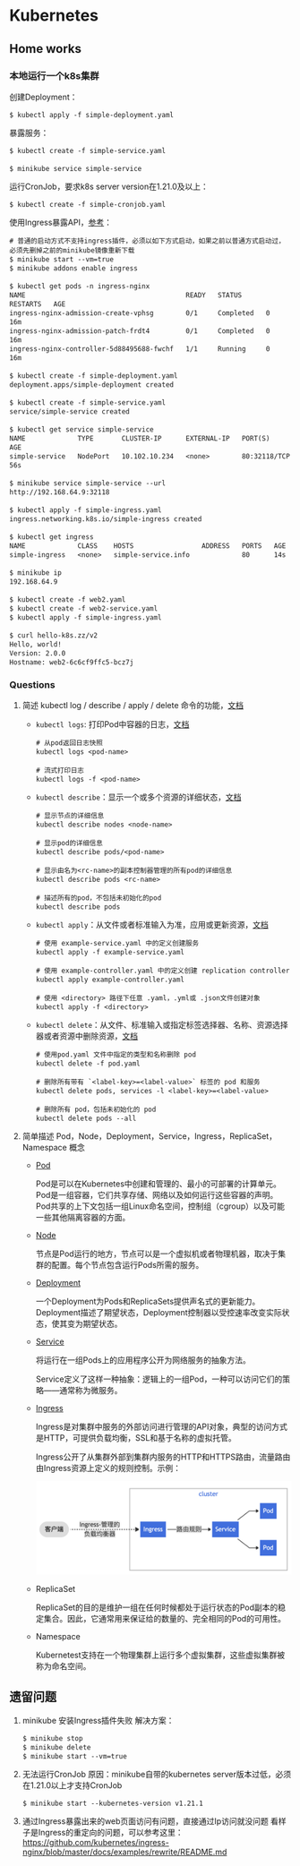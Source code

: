 # Kubernetes

## Home works

### 本地运行一个k8s集群

创建Deployment：
```shell
$ kubectl apply -f simple-deployment.yaml
```
暴露服务：
```shell
$ kubectl create -f simple-service.yaml

$ minikube service simple-service
```
运行CronJob，要求k8s server version在1.21.0及以上：
```shell
$ kubectl create -f simple-cronjob.yaml
```
使用Ingress暴露API，[参考](https://kubernetes.io/zh/docs/tasks/access-application-cluster/ingress-minikube/)：
```shell
# 普通的启动方式不支持ingress插件，必须以如下方式启动，如果之前以普通方式启动过，必须先删掉之前的minikube镜像重新下载
$ minikube start --vm=true
$ minikube addons enable ingress

$ kubectl get pods -n ingress-nginx    
NAME                                        READY   STATUS      RESTARTS   AGE
ingress-nginx-admission-create-vphsg        0/1     Completed   0          16m
ingress-nginx-admission-patch-frdt4         0/1     Completed   0          16m
ingress-nginx-controller-5d88495688-fwchf   1/1     Running     0          16m

$ kubectl create -f simple-deployment.yaml
deployment.apps/simple-deployment created

$ kubectl create -f simple-service.yaml   
service/simple-service created

$ kubectl get service simple-service 
NAME             TYPE       CLUSTER-IP      EXTERNAL-IP   PORT(S)        AGE
simple-service   NodePort   10.102.10.234   <none>        80:32118/TCP   56s

$ minikube service simple-service --url
http://192.168.64.9:32118

$ kubectl apply -f simple-ingress.yaml 
ingress.networking.k8s.io/simple-ingress created

$ kubectl get ingress                 
NAME             CLASS    HOSTS                 ADDRESS   PORTS   AGE
simple-ingress   <none>   simple-service.info             80      14s

$ minikube ip       
192.168.64.9

$ kubectl create -f web2.yaml
$ kubectl create -f web2-service.yaml
$ kubectl apply -f simple-ingress.yaml

$ curl hello-k8s.zz/v2                                                   
Hello, world!
Version: 2.0.0
Hostname: web2-6c6cf9ffc5-bcz7j
```

### Questions
1. 简述 kubectl log / describe / apply / delete 命令的功能，[文档](https://kubernetes.io/zh/docs/reference/kubectl/overview/)
    - `kubectl logs`: 打印Pod中容器的日志，[文档](https://kubernetes.io/docs/reference/generated/kubectl/kubectl-commands#logs)
      
        ```shell
        # 从pod返回日志快照
        kubectl logs <pod-name>
        
        # 流式打印日志
        kubectl logs -f <pod-name> 
        ```
        
    -  `kubectl describe`：显示一个或多个资源的详细状态，[文档](https://kubernetes.io/docs/reference/generated/kubectl/kubectl-commands#describe)
    
        ```shell
        # 显示节点的详细信息
        kubectl describe nodes <node-name>
        
        # 显示pod的详细信息
        kubectl describe pods/<pod-name>
        
        # 显示由名为<rc-name>的副本控制器管理的所有pod的详细信息
        kubectl describe pods <rc-name>
        
        # 描述所有的pod，不包括未初始化的pod
        kubectl describe pods
        ```
    
    - `kubectl apply`：从文件或者标准输入为准，应用或更新资源，[文档](https://kubernetes.io/docs/reference/generated/kubectl/kubectl-commands#apply)
    
        ```shell
        # 使用 example-service.yaml 中的定义创建服务
        kubectl apply -f example-service.yaml
        
        # 使用 example-controller.yaml 中的定义创建 replication controller
        kubectl apply example-controller.yaml
        
        # 使用 <directory> 路径下任意 .yaml，.yml或 .json文件创建对象
        kubectl apply -f <directory>
        ```
    
    - `kubectl delete`：从文件、标准输入或指定标签选择器、名称、资源选择器或者资源中删除资源，[文档](https://kubernetes.io/docs/reference/generated/kubectl/kubectl-commands#delete)
    
        ```shell
        # 使用pod.yaml 文件中指定的类型和名称删除 pod
        kubectl delete -f pod.yaml
        
        # 删除所有带有 `<label-key>=<label-value>` 标签的 pod 和服务
        kubectl delete pods, services -l <label-key>=<label-value>
        
        # 删除所有 pod，包括未初始化的 pod
        kubectl delete pods --all
        ```
    
2. 简单描述 Pod，Node，Deployment，Service，Ingress，ReplicaSet，Namespace 概念

    - [Pod](https://kubernetes.io/zh/docs/concepts/workloads/pods/)

      Pod是可以在Kubernetes中创建和管理的、最小的可部署的计算单元。Pod是一组容器，它们共享存储、网络以及如何运行这些容器的声明。Pod共享的上下文包括一组Linux命名空间，控制组（cgroup）以及可能一些其他隔离容器的方面。

    - [Node](https://kubernetes.io/zh/docs/concepts/architecture/nodes/)

      节点是Pod运行的地方，节点可以是一个虚拟机或者物理机器，取决于集群的配置。每个节点包含运行Pods所需的服务。

    - [Deployment](https://kubernetes.io/zh/docs/concepts/workloads/controllers/deployment/)

      一个Deployment为Pods和ReplicaSets提供声名式的更新能力。Deployment描述了期望状态，Deployment控制器以受控速率改变实际状态，使其变为期望状态。

    - [Service](https://kubernetes.io/zh/docs/concepts/services-networking/service/)

      将运行在一组Pods上的应用程序公开为网络服务的抽象方法。

      Service定义了这样一种抽象：逻辑上的一组Pod，一种可以访问它们的策略——通常称为微服务。

    - [Ingress](https://kubernetes.io/zh/docs/concepts/services-networking/ingress/)

      Ingress是对集群中服务的外部访问进行管理的API对象，典型的访问方式是HTTP，可提供负载均衡，SSL和基于名称的虚拟托管。

      Ingress公开了从集群外部到集群内服务的HTTP和HTTPS路由，流量路由由Ingress资源上定义的规则控制。示例：

      ![Ingress Sample](img/ingress_sample.png)

    - ReplicaSet
    
      ReplicaSet的目的是维护一组在任何时候都处于运行状态的Pod副本的稳定集合。因此，它通常用来保证给的数量的、完全相同的Pod的可用性。
    
    - Namespace
    
      Kubernetest支持在一个物理集群上运行多个虚拟集群，这些虚拟集群被称为命名空间。

## 遗留问题
1. minikube 安装Ingress插件失败
   解决方案：
   ```shell
   $ minikube stop
   $ minikube delete
   $ minikube start --vm=true
   ```
2. 无法运行CronJob
   原因：minikube自带的kubernetes server版本过低，必须在1.21.0以上才支持CronJob
   ```shell
   $ minikube start --kubernetes-version v1.21.1
   ```
3. 通过Ingress暴露出来的web页面访问有问题，直接通过Ip访问就没问题
   看样子是Ingress的重定向的问题，可以参考这里：https://github.com/kubernetes/ingress-nginx/blob/master/docs/examples/rewrite/README.md
